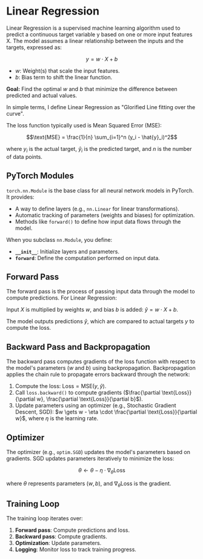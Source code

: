 # Linear Regression

Linear Regression is a supervised machine learning algorithm used to predict a continuous target variable y based on one or more input features X. The model assumes a linear relationship between the inputs and the targets, expressed as:

$$y = w \cdot X + b$$

- $w$: Weight(s) that scale the input features.
- $b$: Bias term to shift the linear function.

**Goal:** Find the optimal $w$ and $b$ that minimize the difference between predicted and actual values.

In simple terms, I define Linear Regression as "Glorified Line fitting over the curve".

The loss function typically used is Mean Squared Error (MSE):

$$\text{MSE} = \frac{1}{n} \sum_{i=1}^n (y_i - \hat{y}_i)^2$$

where $y_i$ is the actual target, $\hat{y}_i$ is the predicted target, and $n$ is the number of data points.

## PyTorch Modules

`torch.nn.Module` is the base class for all neural network models in PyTorch. It provides:

- A way to define layers (e.g., `nn.Linear` for linear transformations).
- Automatic tracking of parameters (weights and biases) for optimization.
- Methods like `forward()` to define how input data flows through the model.

When you subclass `nn.Module`, you define:

- **`__init__`**: Initialize layers and parameters.
- **`forward`**: Define the computation performed on input data.

## Forward Pass

The forward pass is the process of passing input data through the model to compute predictions. For Linear Regression:

Input $X$ is multiplied by weights $w$, and bias $b$ is added: $\hat{y} = w \cdot X + b$.

The model outputs predictions $\hat{y}$, which are compared to actual targets $y$ to compute the loss.

## Backward Pass and Backpropagation

The backward pass computes gradients of the loss function with respect to the model's parameters ($w$ and $b$) using backpropagation. Backpropagation applies the chain rule to propagate errors backward through the network:

1. Compute the loss: $\text{Loss} = \text{MSE}(y, \hat{y})$.
2. Call `loss.backward()` to compute gradients ($\frac{\partial \text{Loss}}{\partial w}, \frac{\partial \text{Loss}}{\partial b}$).
3. Update parameters using an optimizer (e.g., Stochastic Gradient Descent, SGD): $w \gets w - \eta \cdot \frac{\partial \text{Loss}}{\partial w}$, where $\eta$ is the learning rate.

## Optimizer

The optimizer (e.g., `optim.SGD`) updates the model's parameters based on gradients. SGD updates parameters iteratively to minimize the loss:

$$\theta \gets \theta - \eta \cdot \nabla_\theta \text{Loss}$$

where $\theta$ represents parameters ($w, b$), and $\nabla_\theta \text{Loss}$ is the gradient.

## Training Loop

The training loop iterates over:

1. **Forward pass**: Compute predictions and loss.
2. **Backward pass**: Compute gradients.
3. **Optimization**: Update parameters.
4. **Logging**: Monitor loss to track training progress.
